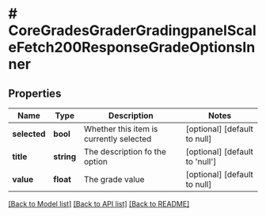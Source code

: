 # # CoreGradesGraderGradingpanelScaleFetch200ResponseGradeOptionsInner

## Properties

Name | Type | Description | Notes
------------ | ------------- | ------------- | -------------
**selected** | **bool** | Whether this item is currently selected | [optional] [default to null]
**title** | **string** | The description fo the option | [optional] [default to 'null']
**value** | **float** | The grade value | [optional] [default to null]

[[Back to Model list]](../../README.md#models) [[Back to API list]](../../README.md#endpoints) [[Back to README]](../../README.md)
